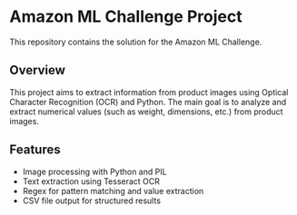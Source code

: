 # Amazon ML Challenge Project

This repository contains the solution for the Amazon ML Challenge.

## Overview
This project aims to extract information from product images using Optical Character Recognition (OCR) and Python. The main goal is to analyze and extract numerical values (such as weight, dimensions, etc.) from product images.

## Features
- Image processing with Python and PIL
- Text extraction using Tesseract OCR
- Regex for pattern matching and value extraction
- CSV file output for structured results
